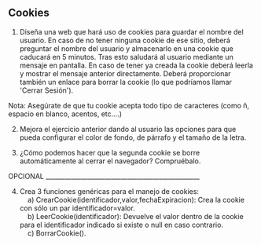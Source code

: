 ## Cookies

1) Diseña una web que hará uso de cookies para guardar el nombre del usuario. En
caso de no tener ninguna cookie de ese sitio, deberá preguntar el nombre del
usuario y almacenarlo en una cookie que caducará en 5 minutos. Tras esto
saludará al usuario mediante un mensaje en pantalla. En caso de tener ya creada
la cookie deberá leerla y mostrar el mensaje anterior directamente. Deberá
proporcionar también un enlace para borrar la cookie (lo que podríamos llamar
'Cerrar Sesión').  
  
Nota: Asegúrate de que tu cookie acepta todo tipo de caracteres (como ñ, espacio
en blanco, acentos, etc....)  
  
2) Mejora el ejercicio anterior dando al usuario las opciones para que pueda
configurar el color de fondo, de párrafo y el tamaño de la letra.  
  
3) ¿Cómo podemos hacer que la segunda cookie se borre automáticamente al cerrar
el navegador? Compruébalo.  
  
OPCIONAL \________________________________________________\_  
  
4) Crea 3 funciones genéricas para el manejo de cookies:  
    a) CrearCookie(identificador,valor,fechaExpiracion): Crea la cookie con sólo
un par identificador=valor.  
    b) LeerCookie(identificador): Devuelve el valor dentro de la cookie para el
identificador indicado si existe o null en caso contrario.  
    c) BorrarCookie().
